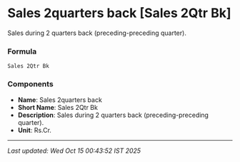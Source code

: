 # Sales 2quarters back [Sales 2Qtr Bk]
Sales during 2 quarters back (preceding-preceding quarter).

### Formula
```text
Sales 2Qtr Bk
```


### Components
- **Name**: Sales 2quarters back
- **Short Name**: Sales 2Qtr Bk
- **Description**: Sales during 2 quarters back (preceding-preceding quarter).
- **Unit**: Rs.Cr.

---
*Last updated: Wed Oct 15 00:43:52 IST 2025*
